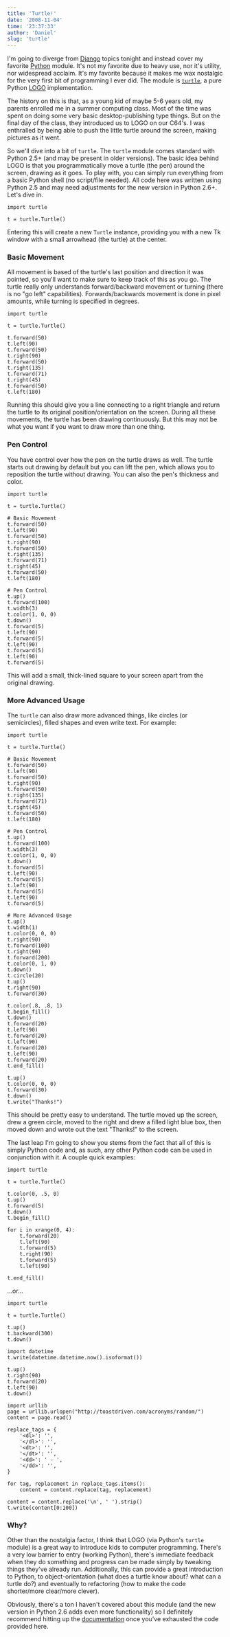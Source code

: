 ```yaml
---
title: 'Turtle!'
date: '2008-11-04'
time: '23:37:33'
author: 'Daniel'
slug: 'turtle'
---
```


<p>I'm going to diverge from <a href="http://www.djangoproject.com/">Django</a> topics tonight and instead cover my favorite <a href="http://www.python.org/">Python</a> module. It's not my favorite due to heavy use, nor it's utility, nor widespread acclaim. It's my favorite because it makes me wax nostalgic for the very first bit of programming I ever did. The module is <code><a href="http://docs.python.org/library/turtle.html">turtle</a></code>, a pure Python <a href="http://en.wikipedia.org/wiki/Logo_(programming_language)">LOGO</a> implementation.</p>

<p>The history on this is that, as a young kid of maybe 5-6 years old, my parents enrolled me in a summer computing class. Most of the time was spent on doing some very basic desktop-publishing type things. But on the final day of the class, they introduced us to LOGO on our C64's. I was enthralled by being able to push the little turtle around the screen, making pictures as it went.</p>

<p>So we'll dive into a bit of <code>turtle</code>. The <code>turtle</code> module comes standard with Python 2.5+ (and may be present in older versions). The basic idea behind LOGO is that you programmatically move a turtle (the pen) around the screen, drawing as it goes. To play with, you can simply run everything from a basic Python shell (no script/file needed). All code here was written using Python 2.5 and may need adjustments for the new version in Python 2.6+. Let's dive in.</p>

<pre><code class="prettyprint">import turtle

t = turtle.Turtle()
</code></pre>

<p>Entering this will create a new <code>Turtle</code> instance, providing you with a new Tk window with a small arrowhead (the turtle) at the center.</p>

<h3>Basic Movement</h3>

<p>All movement is based of the turtle's last position and direction it was pointed, so you'll want to make sure to keep track of this as you go. The turtle really only understands forward/backward movement or turning (there is no "go left" capabilities). Forwards/backwards movement is done in pixel amounts, while turning is specified in degrees.</p>

<pre><code class="prettyprint">import turtle

t = turtle.Turtle()

t.forward(50)
t.left(90)
t.forward(50)
t.right(90)
t.forward(50)
t.right(135)
t.forward(71)
t.right(45)
t.forward(50)
t.left(180)
</code></pre>

<p>Running this should give you a line connecting to a right triangle and return the turtle to its original position/orientation on the screen. During all these movements, the turtle has been drawing continuously. But this may not be what you want if you want to draw more than one thing.</p>

<h3>Pen Control</h3>

<p>You have control over how the pen on the turtle draws as well. The turtle starts out drawing by default but you can lift the pen, which allows you to reposition the turtle without drawing. You can also the pen's thickness and color.</p>

<pre><code class="prettyprint">import turtle

t = turtle.Turtle()

# Basic Movement
t.forward(50)
t.left(90)
t.forward(50)
t.right(90)
t.forward(50)
t.right(135)
t.forward(71)
t.right(45)
t.forward(50)
t.left(180)

# Pen Control
t.up()
t.forward(100)
t.width(3)
t.color(1, 0, 0)
t.down()
t.forward(5)
t.left(90)
t.forward(5)
t.left(90)
t.forward(5)
t.left(90)
t.forward(5)
</code></pre>

<p>This will add a small, thick-lined square to your screen apart from the original drawing.</p>

<h3>More Advanced Usage</h3>

<p>The <code>turtle</code> can also draw more advanced things, like circles (or semicircles), filled shapes and even write text. For example:</p>

<pre><code class="prettyprint">import turtle

t = turtle.Turtle()

# Basic Movement
t.forward(50)
t.left(90)
t.forward(50)
t.right(90)
t.forward(50)
t.right(135)
t.forward(71)
t.right(45)
t.forward(50)
t.left(180)

# Pen Control
t.up()
t.forward(100)
t.width(3)
t.color(1, 0, 0)
t.down()
t.forward(5)
t.left(90)
t.forward(5)
t.left(90)
t.forward(5)
t.left(90)
t.forward(5)

# More Advanced Usage
t.up()
t.width(1)
t.color(0, 0, 0)
t.right(90)
t.forward(100)
t.right(90)
t.forward(200)
t.color(0, 1, 0)
t.down()
t.circle(20)
t.up()
t.right(90)
t.forward(30)

t.color(.8, .8, 1)
t.begin_fill()
t.down()
t.forward(20)
t.left(90)
t.forward(20)
t.left(90)
t.forward(20)
t.left(90)
t.forward(20)
t.end_fill()

t.up()
t.color(0, 0, 0)
t.forward(30)
t.down()
t.write("Thanks!")
</code></pre>

<p>This should be pretty easy to understand. The turtle moved up the screen, drew a green circle, moved to the right and drew a filled light blue box, then moved down and wrote out the text "Thanks!" to the screen.</p>

<p>The last leap I'm going to show you stems from the fact that all of this is simply Python code and, as such, any other Python code can be used in conjunction with it. A couple quick examples:</p>

<pre><code class="prettyprint">import turtle

t = turtle.Turtle()

t.color(0, .5, 0)
t.up()
t.forward(5)
t.down()
t.begin_fill()

for i in xrange(0, 4):
    t.forward(20)
    t.left(90)
    t.forward(5)
    t.right(90)
    t.forward(5)
    t.left(90)

t.end_fill()
</code></pre>

<p>...or...</p>

<pre><code class="prettyprint">import turtle

t = turtle.Turtle()

t.up()
t.backward(300)
t.down()

import datetime
t.write(datetime.datetime.now().isoformat())

t.up()
t.right(90)
t.forward(20)
t.left(90)
t.down()

import urllib
page = urllib.urlopen("http://toastdriven.com/acronyms/random/")
content = page.read()

replace_tags = {
    '&lt;dl&gt;': '',
    '&lt;/dl&gt;': '',
    '&lt;dt&gt;': '',
    '&lt;/dt&gt;': '',
    '&lt;dd&gt;': ' - ',
    '&lt;/dd&gt;': '',
}

for tag, replacement in replace_tags.items():
    content = content.replace(tag, replacement)

content = content.replace('\n', ' ').strip()
t.write(content[0:100])
</code></pre>

<h3>Why?</h3>

<p>Other than the nostalgia factor, I think that LOGO (via Python's <code>turtle</code> module) is a great way to introduce kids to computer programming. There's a very low barrier to entry (working Python), there's immediate feedback when they do something and progress can be made simply by tweaking things they've already run. Additionally, this can provide a great introduction to Python, to object-orientation (what does a turtle know about? what can a turtle do?) and eventually to refactoring (how to make the code shorter/more clear/more clever).</p>

<p>Obviously, there's a ton I haven't covered about this module (and the new version in Python 2.6 adds even more functionality) so I definitely recommend hitting up the <a href="http://docs.python.org/library/turtle.html">documentation</a> once you've exhausted the code provided here.</p>